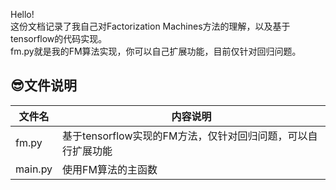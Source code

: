 Hello!  
这份文档记录了我自己对Factorization Machines方法的理解，以及基于tensorflow的代码实现。  
fm.py就是我的FM算法实现，你可以自己扩展功能，目前仅针对回归问题。

## :sunglasses:文件说明
文件名|内容说明
-|-
fm.py|基于tensorflow实现的FM方法，仅针对回归问题，可以自行扩展功能
main.py|使用FM算法的主函数
